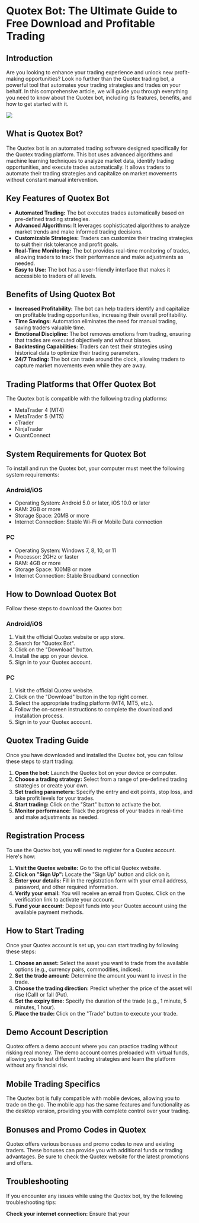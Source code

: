 # Quotex Bot: The Ultimate Guide to Free Download and Profitable Trading

## Introduction

Are you looking to enhance your trading experience and unlock new
profit-making opportunities? Look no further than the Quotex trading
bot, a powerful tool that automates your trading strategies and trades
on your behalf. In this comprehensive article, we will guide you through
everything you need to know about the Quotex bot, including its
features, benefits, and how to get started with it.

[![](https://static.quotex.io/files/4_en/300_250.jpg)](https://traff.sbs/brokerqxlid)

## What is Quotex Bot?

The Quotex bot is an automated trading software designed specifically
for the Quotex trading platform. This bot uses advanced algorithms and
machine learning techniques to analyze market data, identify trading
opportunities, and execute trades automatically. It allows traders to
automate their trading strategies and capitalize on market movements
without constant manual intervention.

## Key Features of Quotex Bot

-   **Automated Trading:** The bot executes trades automatically based
    on pre-defined trading strategies.
-   **Advanced Algorithms:** It leverages sophisticated algorithms to
    analyze market trends and make informed trading decisions.
-   **Customizable Strategies:** Traders can customize their trading
    strategies to suit their risk tolerance and profit goals.
-   **Real-Time Monitoring:** The bot provides real-time monitoring of
    trades, allowing traders to track their performance and make
    adjustments as needed.
-   **Easy to Use:** The bot has a user-friendly interface that makes it
    accessible to traders of all levels.

## Benefits of Using Quotex Bot

-   **Increased Profitability:** The bot can help traders identify and
    capitalize on profitable trading opportunities, increasing their
    overall profitability.
-   **Time Savings:** Automation eliminates the need for manual trading,
    saving traders valuable time.
-   **Emotional Discipline:** The bot removes emotions from trading,
    ensuring that trades are executed objectively and without biases.
-   **Backtesting Capabilities:** Traders can test their strategies
    using historical data to optimize their trading parameters.
-   **24/7 Trading:** The bot can trade around the clock, allowing
    traders to capture market movements even while they are away.

## Trading Platforms that Offer Quotex Bot

The Quotex bot is compatible with the following trading platforms:

-   MetaTrader 4 (MT4)
-   MetaTrader 5 (MT5)
-   cTrader
-   NinjaTrader
-   QuantConnect

## System Requirements for Quotex Bot

To install and run the Quotex bot, your computer must meet the following
system requirements:

### Android/iOS

-   Operating System: Android 5.0 or later, iOS 10.0 or later
-   RAM: 2GB or more
-   Storage Space: 20MB or more
-   Internet Connection: Stable Wi-Fi or Mobile Data connection

### PC

-   Operating System: Windows 7, 8, 10, or 11
-   Processor: 2GHz or faster
-   RAM: 4GB or more
-   Storage Space: 100MB or more
-   Internet Connection: Stable Broadband connection

## How to Download Quotex Bot

Follow these steps to download the Quotex bot:

### Android/iOS

1.  Visit the official Quotex website or app store.
2.  Search for "Quotex Bot".
3.  Click on the "Download" button.
4.  Install the app on your device.
5.  Sign in to your Quotex account.

### PC

1.  Visit the official Quotex website.
2.  Click on the "Download" button in the top right corner.
3.  Select the appropriate trading platform (MT4, MT5, etc.).
4.  Follow the on-screen instructions to complete the download and
    installation process.
5.  Sign in to your Quotex account.

## Quotex Trading Guide

Once you have downloaded and installed the Quotex bot, you can follow
these steps to start trading:

1.  **Open the bot:** Launch the Quotex bot on your device or computer.
2.  **Choose a trading strategy:** Select from a range of pre-defined
    trading strategies or create your own.
3.  **Set trading parameters:** Specify the entry and exit points, stop
    loss, and take profit levels for your trades.
4.  **Start trading:** Click on the "Start" button to activate the
    bot.
5.  **Monitor performance:** Track the progress of your trades in
    real-time and make adjustments as needed.

## Registration Process

To use the Quotex bot, you will need to register for a Quotex account.
Here\'s how:

1.  **Visit the Quotex website:** Go to the official Quotex website.
2.  **Click on "Sign Up":** Locate the "Sign Up" button and
    click on it.
3.  **Enter your details:** Fill in the registration form with your
    email address, password, and other required information.
4.  **Verify your email:** You will receive an email from Quotex. Click
    on the verification link to activate your account.
5.  **Fund your account:** Deposit funds into your Quotex account using
    the available payment methods.

## How to Start Trading

Once your Quotex account is set up, you can start trading by following
these steps:

1.  **Choose an asset:** Select the asset you want to trade from the
    available options (e.g., currency pairs, commodities, indices).
2.  **Set the trade amount:** Determine the amount you want to invest in
    the trade.
3.  **Choose the trading direction:** Predict whether the price of the
    asset will rise (Call) or fall (Put).
4.  **Set the expiry time:** Specify the duration of the trade (e.g., 1
    minute, 5 minutes, 1 hour).
5.  **Place the trade:** Click on the "Trade" button to execute
    your trade.

## Demo Account Description

Quotex offers a demo account where you can practice trading without
risking real money. The demo account comes preloaded with virtual funds,
allowing you to test different trading strategies and learn the platform
without any financial risk.

## Mobile Trading Specifics

The Quotex bot is fully compatible with mobile devices, allowing you to
trade on the go. The mobile app has the same features and functionality
as the desktop version, providing you with complete control over your
trading.

## Bonuses and Promo Codes in Quotex

Quotex offers various bonuses and promo codes to new and existing
traders. These bonuses can provide you with additional funds or trading
advantages. Be sure to check the Quotex website for the latest
promotions and offers.

## Troubleshooting

If you encounter any issues while using the Quotex bot, try the
following troubleshooting tips:

**Check your internet connection:** Ensure that your

